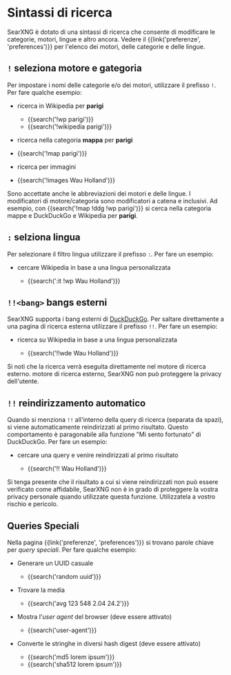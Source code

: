 # Sintassi di ricerca

SearXNG è dotato di una sintassi di ricerca che consente di modificare le
categorie, motori, lingue e altro ancora.  Vedere il {{link('preferenze',
'preferences')}} per l'elenco dei motori, delle categorie e delle lingue.

## `!` seleziona motore e gategoria

Per impostare i nomi delle categorie e/o dei motori, utilizzare il prefisso `!`.
Per fare qualche esempio:

- ricerca in Wikipedia per **parigi**

  - {{search('!wp parigi')}}
  - {{search('!wikipedia parigi')}}

- ricerca nella categoria **mappa** per **parigi**

- {{search('!map parigi')}}

- ricerca per immagini

- {{search('!images Wau Holland')}}

Sono accettate anche le abbreviazioni dei motori e delle lingue.  I modificatori
di motore/categoria sono modificatori a catena e inclusivi.  Ad esempio, con
{{search('!map !ddg !wp parigi')}} si cerca nella categoria mappe e DuckDuckGo e
Wikipedia per **parigi**.

## `:` selziona lingua

Per selezionare il filtro lingua utilizzare il prefisso `:`.  Per fare un esempio:

- cercare Wikipedia in base a una lingua personalizzata

  - {{search(':it !wp Wau Holland')}}

## `!!<bang>` bangs esterni

SearXNG supporta i bang esterni di [DuckDuckGo].  Per saltare direttamente a una
pagina di ricerca esterna utilizzare il prefisso `!!`.  Per fare un esempio:

- ricerca su Wikipedia in base a una lingua personalizzata

  - {{search('!!wde Wau Holland')}}

Si noti che la ricerca verrà eseguita direttamente nel motore di ricerca
esterno.  motore di ricerca esterno, SearXNG non può proteggere la privacy
dell'utente.

[DuckDuckGo]: https://duckduckgo.com/bang

## `!!` reindirizzamento automatico

Quando si menziona `!!` all'interno della query di ricerca (separata da spazi),
si viene automaticamente reindirizzati al primo risultato.  Questo comportamento
è paragonabile alla funzione "Mi sento fortunato" di DuckDuckGo.  Per fare un
esempio:

- cercare una query e venire reindirizzati al primo risultato

  - {{search('!! Wau Holland')}}

Si tenga presente che il risultato a cui si viene reindirizzati non può essere
verificato come affidabile, SearXNG non è in grado di proteggere la vostra
privacy personale quando utilizzate questa funzione.  Utilizzatela a vostro
rischio e pericolo.

## Queries Speciali

Nella pagina {{link('preferenze', 'preferences')}} si trovano parole chiave per
_query speciali_.  Per fare qualche esempio:

- Generare un UUID casuale

  - {{search('random uuid')}}

- Trovare la media

  - {{search('avg 123 548 2.04 24.2')}}

- Mostra l'_user agent_ del browser (deve essere attivato)

  - {{search('user-agent')}}

- Converte le stringhe in diversi hash digest (deve essere attivato)

  - {{search('md5 lorem ipsum')}}
  - {{search('sha512 lorem ipsum')}}
